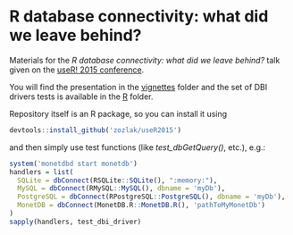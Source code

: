 # R database connectivity: what did we leave behind?

Materials for the *R database connectivity: what did we leave behind?* talk given on the [useR! 2015 conference](http://user2015.math.aau.dk/).

You will find the presentation in the [vignettes](https://github.com/zozlak/useR2015/vignettes) folder and the set of DBI drivers tests is available in the [R](https://github.com/zozlak/useR2015/R) folder.

Repository itself is an R package, so you can install it using

```r
devtools::install_github('zozlak/useR2015')
```

and then simply use test functions (like *test_dbGetQuery()*, etc.), e.g.:

```r
system('monetdbd start monetdb')
handlers = list(
  SQLite = dbConnect(RSQLite::SQLite(), ":memory:"),
  MySQL = dbConnect(RMySQL::MySQL(), dbname = 'myDb'),
  PostgreSQL = dbConnect(RPostgreSQL::PostgreSQL(), dbname = 'myDb'),
  MonetDB = dbConnect(MonetDB.R::MonetDB.R(), 'pathToMyMonetDb')
)
sapply(handlers, test_dbi_driver)
```
